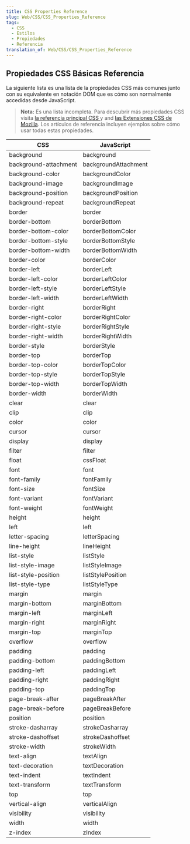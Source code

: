```yaml
---
title: CSS Properties Reference
slug: Web/CSS/CSS_Properties_Reference
tags:
  - CSS
  - Estilos
  - Propiedades
  - Referencia
translation_of: Web/CSS/CSS_Properties_Reference
---
```

## Propiedades CSS Básicas Referencia

La siguiente lista es una lista de la propiedades CSS más comunes junto con su equivalente en notación DOM que es cómo son normalmente accedidas desde JavaScript.

> **Nota:** Es una lista incompleta. Para descubrir más propiedades CSS visita [la referencia principal CSS ](/es/docs/Web/CSS/Reference)y and [las Extensiones CSS de Mozilla](/es/docs/Web/CSS/Mozilla_Extensions). Los artículos de referencia incluyen ejemplos sobre cómo usar todas estas propiedades.

| **CSS**               | **JavaScript**       |
| --------------------- | -------------------- |
| background            | background           |
| background-attachment | backgroundAttachment |
| background-color      | backgroundColor      |
| background-image      | backgroundImage      |
| background-position   | backgroundPosition   |
| background-repeat     | backgroundRepeat     |
| border                | border               |
| border-bottom         | borderBottom         |
| border-bottom-color   | borderBottomColor    |
| border-bottom-style   | borderBottomStyle    |
| border-bottom-width   | borderBottomWidth    |
| border-color          | borderColor          |
| border-left           | borderLeft           |
| border-left-color     | borderLeftColor      |
| border-left-style     | borderLeftStyle      |
| border-left-width     | borderLeftWidth      |
| border-right          | borderRight          |
| border-right-color    | borderRightColor     |
| border-right-style    | borderRightStyle     |
| border-right-width    | borderRightWidth     |
| border-style          | borderStyle          |
| border-top            | borderTop            |
| border-top-color      | borderTopColor       |
| border-top-style      | borderTopStyle       |
| border-top-width      | borderTopWidth       |
| border-width          | borderWidth          |
| clear                 | clear                |
| clip                  | clip                 |
| color                 | color                |
| cursor                | cursor               |
| display               | display              |
| filter                | filter               |
| float                 | cssFloat             |
| font                  | font                 |
| font-family           | fontFamily           |
| font-size             | fontSize             |
| font-variant          | fontVariant          |
| font-weight           | fontWeight           |
| height                | height               |
| left                  | left                 |
| letter-spacing        | letterSpacing        |
| line-height           | lineHeight           |
| list-style            | listStyle            |
| list-style-image      | listStyleImage       |
| list-style-position   | listStylePosition    |
| list-style-type       | listStyleType        |
| margin                | margin               |
| margin-bottom         | marginBottom         |
| margin-left           | marginLeft           |
| margin-right          | marginRight          |
| margin-top            | marginTop            |
| overflow              | overflow             |
| padding               | padding              |
| padding-bottom        | paddingBottom        |
| padding-left          | paddingLeft          |
| padding-right         | paddingRight         |
| padding-top           | paddingTop           |
| page-break-after      | pageBreakAfter       |
| page-break-before     | pageBreakBefore      |
| position              | position             |
| stroke-dasharray      | strokeDasharray      |
| stroke-dashoffset     | strokeDashoffset     |
| stroke-width          | strokeWidth          |
| text-align            | textAlign            |
| text-decoration       | textDecoration       |
| text-indent           | textIndent           |
| text-transform        | textTransform        |
| top                   | top                  |
| vertical-align        | verticalAlign        |
| visibility            | visibility           |
| width                 | width                |
| z-index               | zIndex               |

